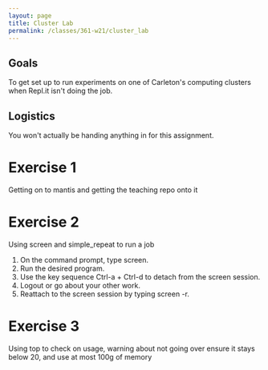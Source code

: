 ```yaml
---
layout: page
title: Cluster Lab
permalink: /classes/361-w21/cluster_lab
---
```


## Goals
To get set up to run experiments on one of Carleton's computing clusters when Repl.it isn't doing the job.

## Logistics
You won't actually be handing anything in for this assignment.

# Exercise 1
Getting on to mantis and getting the teaching repo onto it

# Exercise 2
Using screen and simple_repeat to run a job
1.   On the command prompt, type screen.
2.   Run the desired program.
3.   Use the key sequence Ctrl-a + Ctrl-d to detach from the screen session.
4.   Logout or go about your other work.
5.   Reattach to the screen session by typing screen -r.

# Exercise 3
Using top to check on usage, warning about not going over
ensure it stays below 20, and use at most 100g of memory